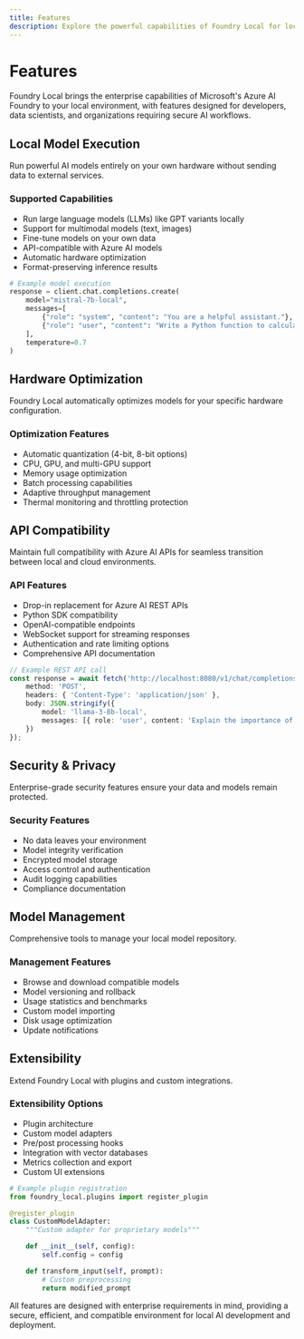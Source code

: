 ```yaml
---
title: Features
description: Explore the powerful capabilities of Foundry Local for local AI model deployment
---
```


# Features

Foundry Local brings the enterprise capabilities of Microsoft's Azure AI Foundry to your local environment, with features designed for developers, data scientists, and organizations requiring secure AI workflows.

## Local Model Execution

Run powerful AI models entirely on your own hardware without sending data to external services.

### Supported Capabilities

- Run large language models (LLMs) like GPT variants locally
- Support for multimodal models (text, images)
- Fine-tune models on your own data
- API-compatible with Azure AI models
- Automatic hardware optimization
- Format-preserving inference results

```python
# Example model execution
response = client.chat.completions.create(
    model="mistral-7b-local",
    messages=[
        {"role": "system", "content": "You are a helpful assistant."},
        {"role": "user", "content": "Write a Python function to calculate prime numbers."}
    ],
    temperature=0.7
)
```

## Hardware Optimization

Foundry Local automatically optimizes models for your specific hardware configuration.

### Optimization Features

- Automatic quantization (4-bit, 8-bit options)
- CPU, GPU, and multi-GPU support
- Memory usage optimization
- Batch processing capabilities
- Adaptive throughput management
- Thermal monitoring and throttling protection

## API Compatibility

Maintain full compatibility with Azure AI APIs for seamless transition between local and cloud environments.

### API Features

- Drop-in replacement for Azure AI REST APIs
- Python SDK compatibility
- OpenAI-compatible endpoints
- WebSocket support for streaming responses
- Authentication and rate limiting options
- Comprehensive API documentation

```typescript
// Example REST API call
const response = await fetch('http://localhost:8080/v1/chat/completions', {
	method: 'POST',
	headers: { 'Content-Type': 'application/json' },
	body: JSON.stringify({
		model: 'llama-3-8b-local',
		messages: [{ role: 'user', content: 'Explain the importance of local AI inference' }]
	})
});
```

## Security & Privacy

Enterprise-grade security features ensure your data and models remain protected.

### Security Features

- No data leaves your environment
- Model integrity verification
- Encrypted model storage
- Access control and authentication
- Audit logging capabilities
- Compliance documentation

## Model Management

Comprehensive tools to manage your local model repository.

### Management Features

- Browse and download compatible models
- Model versioning and rollback
- Usage statistics and benchmarks
- Custom model importing
- Disk usage optimization
- Update notifications

## Extensibility

Extend Foundry Local with plugins and custom integrations.

### Extensibility Options

- Plugin architecture
- Custom model adapters
- Pre/post processing hooks
- Integration with vector databases
- Metrics collection and export
- Custom UI extensions

```python
# Example plugin registration
from foundry_local.plugins import register_plugin

@register_plugin
class CustomModelAdapter:
    """Custom adapter for proprietary models"""

    def __init__(self, config):
        self.config = config

    def transform_input(self, prompt):
        # Custom preprocessing
        return modified_prompt
```

All features are designed with enterprise requirements in mind, providing a secure, efficient, and compatible environment for local AI development and deployment.
